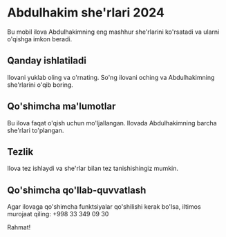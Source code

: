 # Abdulhakim she'rlari 2024

Bu mobil ilova Abdulhakimning eng mashhur she'rlarini ko'rsatadi va ularni o'qishga imkon beradi.

## Qanday ishlatiladi

Ilovani yuklab oling va o'rnating. So'ng ilovani oching va Abdulhakimning she'rlarini o'qib boring.

## Qo'shimcha ma'lumotlar

Bu ilova faqat o'qish uchun mo'ljallangan. Ilovada Abdulhakimning barcha she'rlari to'plangan.

## Tezlik

Ilova tez ishlaydi va she'rlar bilan tez tanishishingiz mumkin.

## Qo'shimcha qo'llab-quvvatlash

Agar ilovaga qo'shimcha funktsiyalar qo'shilishi kerak bo'lsa, iltimos murojaat qiling: +998 33 349 09 30

Rahmat!